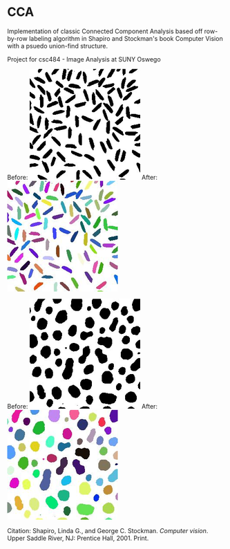 # CCA
Implementation of classic Connected Component Analysis based off row-by-row labeling algorithm in Shapiro and Stockman's book Computer Vision with a psuedo union-find structure.

Project for csc484 - Image Analysis at SUNY Oswego

Before:
![RiceEx1](ConnectedComponentProject/rice1.png)
After:
![RiceEx2](ConnectedComponentProject/Colorrice1.jpg)


Before:
![BlobEx1](ConnectedComponentProject/blobs.jpg)
After:
![BlobEx2](ConnectedComponentProject/Colorblobs.jpg)



Citation:
Shapiro, Linda G., and George C. Stockman. *Computer vision*. Upper Saddle River, NJ: Prentice Hall, 2001. Print.
